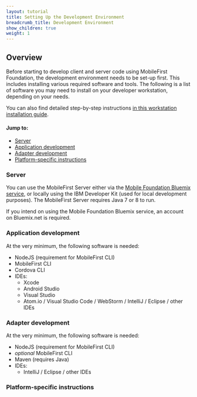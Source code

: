 ```yaml
---
layout: tutorial
title: Setting Up the Development Environment
breadcrumb_title: Development Environment
show_children: true
weight: 1
---
```

## Overview
Before starting to develop client and server code using MobileFirst Foundation, the development environment needs to be set-up first. This includes installing various required software and tools. The following is a list of software you may need to install on your developer workstation, depending on your needs.

You can also find detailed step-by-step instructions [in this workstation installation guide](mobilefirst/installation-guide/).

#### Jump to:

* [Server](#server)
* [Application development](#application-development)
* [Adapter development](#adapter-development)
* [Platform-specific instructions](#platform-specific-instructions)

### Server
You can use the MobileFirst Server either via the [Mobile Foundation Bluemix service](../../bluemix/using-mobile-foundation), or locally using the IBM Developer Kit (used for local development purposes). The MobileFirst Server requires Java 7 or 8 to run.

If you intend on using the Mobile Foundation Bluemix service, an account on Bluemix.net is required.

### Application development
At the very minimum, the following software is needed:

* NodeJS (requirement for MobileFirst CLI)
* MobileFirst CLI
* Cordova CLI
* IDEs:
    - Xcode
    - Android Studio
    - Visual Studio
    - Atom.io / Visual Studio Code / WebStorm / IntelliJ / Eclipse / other IDEs

### Adapter development
At the very minimum, the following software is needed:

* NodeJS (requirement for MobileFirst CLI)
* *optional* MobileFirst CLI
* Maven (requires Java)
* IDEs:
    - IntelliJ / Eclipse / other IDEs

### Platform-specific instructions